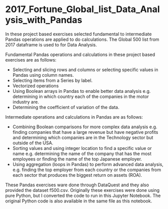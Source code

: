 # 2017_Fortune_Global_list_Data_Analysis_with_Pandas
In these project based exercises selected fundamental to intermediate Pandas operations are applied to do calculations.  The Global 500 list from 2017 dataframe is used to for Data Analysis.  

Fundamental Pandas operations and calculations in these project based exercises are as follows:  
* Selecting and slicing rows and columns or selecting specific values in Pandas using column names.
* Selecting items from a Series by label.
* Vectorized operations
* Using Boolean arrays in Pandas to enable better data analysis e.g. determining in which country each of the companies in the motor industry are.
* Determining the coefficient of variation of the data.

Intermediate operations and calculations in Pandas are as follows:  
* Combining Boolean comparisons for more complex data analysis e.g. finding companies that have a large revenue but have negative profits and determining which companies are in the Technology sector but outside of the USA.
* Sorting values and using integer location to find a specific value or name e.g. determining the name of the company that has the most employees or finding the name of the top Japanese employer.
* Using aggregation (loops in Pandas) to perform advanced data analysis, e.g. finding the top employer from each country or the companies from each sector that produces the biggest return on assets (ROA).

These Pandas exercises ware done through DataQuest and they also provided the dataset f500.csv.  Originally these exercises were done using pure Python, but I converted the code to run in this Jupyter Notebook.  The original Python code is also available in the same file as this notebook.

